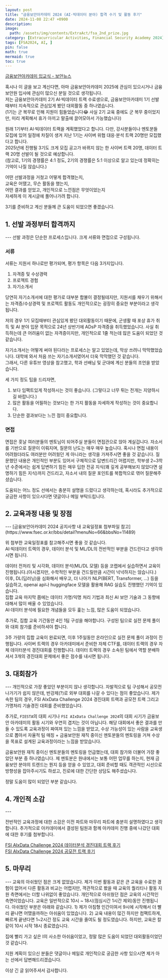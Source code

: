 ```yaml
---
layout: post
title: "금융보안아카데미 2024 (AI·빅데이터 분야) 합격 수기 및 활동 후기"
date: 2024-11-08 22:47 +0900
description: 
image:
  path: /assets/img/contents/ExtraAct/fsa_2nd_prize.jpg
category: [Extracurricular Activities, Financial Security Academy 2024]
tags: [FSA2024, AI, ]
pin: false
math: true
mermaid: true
toc: true
---
```



[금융보안아카데미 입교식 - 보안뉴스](https://m.boannews.com/html/detail.html?idx=131372)

혹시나 이 글을 보고 계신다면, 아마 금융보안아카데미 2025에 관심이 있으시거나 금융보안원 입사에 관심이 많으신 분일 것으로 생각됩니다.  
저는 금융보안아카데미 2기 AI·빅데이터 트랙 수료생으로, 금융보안아카데미 1기 선발 때부터 지속적으로 관심있게 봤던 대외활동 중 하나였습니다.  
(1기는 군 복무로 인해 지원이 힘들었습니다😂 사실 2기 교육 중에도 군 복무 중이었지만, 미리 계획해서 휴가 아끼고 말출에 끌어모아서 가능했습니다) 

원래 1기부터 AI·빅데이터 트랙을 계획했었다고 합니다. 다만, 강사분들이나 멘토분들 모집에 있어 일정에 차질이 생겨 지난 1기는 사이버 위협 대응·분석 트랙 20명만 모집했다고 합니다.  
2025년에 진행될 3기도 크게 모집 공고가 바뀌지 않는 한 사이버 트랙 20명, 데이터 트랙 20명 선발이 될 것으로 예상합니다.  
(참고로, 1기의 경쟁률은 4:1 정도, 2기의 경쟁률은 5:1 이상으로 알고 있는데 정확히는 기억이 나질 않습니다.)  

어떤 선발과정을 거쳤고 어떻게 합격했는지,  
교육은 어땠고, 무슨 활동을 했는지,  
어떤 결과를 얻었고, 개인적으로 느낀점은 무엇이었는지  
자세하게 이 게시글에 풀어나가려 합니다.  

3기를 준비하고 계신 분들께 큰 도움이 되었으면 좋겠습니다.  

<h2>1. 선발 과정부터 합격까지</h2>  
---
선발 과정은 단순한 프로세스입니다.  
크게 서류와 면접으로 구성됩니다.  

<h3>서류</h3>  
서류는 지원서 하나로만 평가되며, 평가 항목은 다음 3가지입니다.  

1. 자격증 및 수상경력  
2. 프로젝트 경험  
3. 자기소개서  

당연히 자기소개서에 대한 평가로 대부분 합불이 결정될테지만, 지원서를 채우기 위해서는 자격증/수상경력 및 프로젝트 활동도 개인적으로는 굉장히 중요한 부분이라고 생각됩니다.  

저의 경우 1기 모집때부터 관심있게 봤던 대외활동이기 때문에, 군생활 때 포상 휴가 취득 및 AI 분야 입문 목적으로 24년 상반기에 ADsP 자격증을 취득했었습니다. 사실 취득하는데 큰 어려움이 없는 자격증이지만, 개인적으로 1줄 적는데 많은 도움이 되었던 것 같습니다.  

자기소개서는 어떻게 써야 된다라는 프로세스는 알고 있었는데, 막상 쓰려니 막막했었습니다. 대학에 와서 처음 쓰는 자기소개서였어서 더욱 막막했던 것 같습니다.  
그래서, 다른 유튜브 영상을 참고했고, 학과 선배님 및 군대에 계신 분들의 조언을 받았습니다.  

세 가지 정도 팁을 드리자면,  
1. 보다 임팩트있게 작성하시는 것이 좋습니다. (그렇다고 너무 튀는 전개는 지양하시길 바랍니다.)  
2. 많은 활동을 어필하는 것보다는 한 가지 활동을 자세하게 작성하는 것이 중요합니다.  
3. 단순한 결과보다는 느낀 점이 중요합니다.  

<h3>면접</h3>
면접은 훗날 여러분들의 멘토님이 되어주실 분들이 면접관으로 앉아 계실겁니다.  
자소서를 기반으로 질문이 이뤄지며, 질문의 난도는 매우 매우 높습니다. 혹시나 면접 내용이 어려웠더라도 여러분만 어려웠던 게 아니라는 생각을 가져주시면 좋을 것 같습니다.  
질문했던 내용은 개인적인 부분도 있어서 구체적으로 답변드리긴 어렵지만, 학부생 2~3학년 수준에서는 쉽게 답변하기 힘든 매우 딥한 전공 지식(꽤 깊게 공부해보지 않았다면 설명하기 힘든 지식)까지 건드리고, 자소서 내의 질문 포인트를 복합적으로 엮어 질문해주셨습니다.  

도움되는 어느 정도 선에서는 충분히 설명을 드렸다고 생각하는데, 혹시라도 추가적으로 궁금한 사항이 있으시다면 댓글이나 메일 부탁드립니다.  

<h2>2. 교육과정 내용 및 장점</h2>  
---  
[금융보안아카데미 2024 공지사항 내 교육일정표 첨부파일 참고](https://www.fsec.or.kr/bbs/detail?menuNo=66&bbsNo=11489)  

위 첨부한 교육일정표를 참고해주시면 좋을 것 같습니다.  
AI·빅데이터 트랙의 경우, 데이터 분석 및 ML/DL의 전반적인 부분을 건드린다고 생각하시면 됩니다.  

데이터 전처리 및 시각화, 데이터 분석(ML/DL 모델) 등을 코랩에서 실습하면서 교육이 진행됩니다.(아시겠지만, 수학적인 부분을 건드릴만큼 시간이 넉넉하지는 않습니다.)  
이후, DL(딥러닝)을 심화해서 배우고, 더 나아가 NLP(BERT, Transformer, ...) 등을 실습하고, openai api나 huggingface 모델을 활용해 RAG 실습도 진행했던 기억이 있습니다.  
집합 교육 마지막 쯤에는 데이터 가명/익명 처리 기법과 최신 AI 보안 기술과 그 동향에 대해서 많이 배울 수 있었습니다.  
AI·데이터 분석에 필요한 개념들을 모두 훑는 느낌, 많은 도움이 되었습니다.  

추가로, 집합 교육 기간동안 4인 1팀 구성을 해야합니다. 구성된 팀으로 실전 문제 풀이와 대회 참가를 준비하셔야 합니다.  

3주 가량의 집합 교육이 완료되면, 이후 1주일동안 온라인으로 실전 문제 풀이 과정이 진행됩니다. 사이버 트랙의 경우 아카데미에서 준비한 자체 CTF를, 데이터 트랙의 경우 자체 데이터분석 경진대회를 진행합니다. 데이터 트랙의 경우 소속된 팀에서 역할 분배하셔서 3개의 경진대회 문제에서 좋은 점수를 내시면 됩니다.  

<h2>3. 대회참가</h2>  
---
개인적으로 가장 좋았던 부분이지 않나 생각합니다. 자발적으로 팀 구성해서 공모전 나가기가 쉽지 않은데, 반강제(?)로 외부 대회를 나갈 수 있다는 점이 좋았습니다. 제가 속한 팀의 경우, FSI AIxData Challenge 2024 경진대회 트랙과 공모전 트랙 그리고 가명처리 기술경진 대회를 준비했었습니다.  

추가로, `FIESTA`의 대회 시기나 `FSI AIxData Challenge 2024`의 대회 시기가 금융보안 아카데미의 활동 시기와 우연히 겹치는 것이 아닙니다. 해당 대회에서 좋은 결과를 만들 수 있도록 교육과정이 짜여져 있는 느낌을 받았고, 수상 가능성이 있는 사람을 교육생으로 뽑아서 자율적 팀 매칭 + 금융보안원 재직 중이신 멘토분들의 멘토링을 거쳐 수상을 목표로 설계된 교육과정이라는 느낌을 받았습니다.  

금융보안원 재직 중이신 멘토분들의 멘토링을 언급했는데, 대회 참가와 더불어 가장 좋았던 부분 중 하나였습니다. 제 멘토분은 원내에서는 보통 어떤 업무를 하는지, 현재 금융보안 분야의 트렌드는 뭔지 등을 얻을 수 있었고, 대회 준비할 때도 객관적인 시선으로 방향성을 잡아주시기도 하셨고, 진로에 대한 간단한 상담도 해주셨습니다.  

정말 도움이 많이 되었던 부분 같습니다.  


<h2>4. 개인적 소감</h2>  
---

전반적인 교육과정에 대한 소감은 이전 파트와 마무리 파트에 충분히 설명하였다고 생각합니다. 추가적으로 아카데미에서 결성된 팀원과 함께 아카데미 진행 중에 나갔던 대회에 대한 후기를 첨부합니다.  

[FSI AIxData Challenge 2024 데이터분석 경진대회 트랙 후기](https://z3rotig4r.github.io/)   
[FSI AIxData Challenge 2024 공모전 트랙 후기](https://z3rotig4r.github.io/)  

<h2>5. 마무리</h2>  
---
교육의 아쉬웠던 점은 크게 없었습니다. 제가 이번 활동과 같은 큰 교육을 수료한 경험이 없어서 다른 활동과 비교는 어렵지만, 객관적으로 봤을 때 교육의 퀄리티나 활동 지원 측면에서는 더할 나위없이 좋았습니다.  
개인적으로 아쉬웠던 점은 교육의 시간적인 측면이었습니다.
교육은 일반적으로 10시 ~ 18시(점심시간 1시간 제외)동안 진행됩니다.  
아쉬웠던 부분은 아래와 같습니다.  
1) 제가 아침형 인간이여서 9시에 시작해서 더 빨리 끝나면 어땠을까하는 아쉬움이 있었습니다.  
2) 교육 내용이 많긴 하지만 컴팩트하게, 빠르게 끝낸다면 1~2시간 정도 교육 시간을 줄여도 될 정도였습니다. 하지만, 교육은 칼같이 10시 시작 18시 종료였습니다.  

집에 빨리 가고 싶은 I의 사소한 아쉬움이었고, 정말 많은 도움이 되었던 대외활동이었던 것 같습니다.  

지원 계획이 있으신 분들은 댓글이나 메일로 개인적으로 궁금한 사항 있으시면 제가 아는 선에서 답변해드리겠습니다.  

이상 긴 글 읽어주셔서 감사합니다.